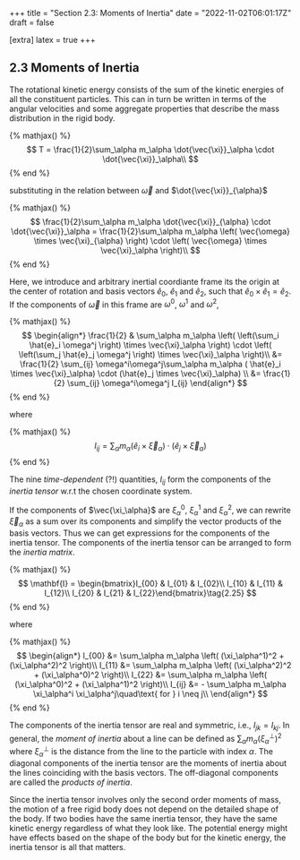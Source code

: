 +++
title = "Section 2.3: Moments of Inertia"
date = "2022-11-02T06:01:17Z"
draft = false

[extra]
latex = true
+++






## 2.3 Moments of Inertia



The rotational kinetic energy consists of the sum of the kinetic energies of all the constituent particles. This can in turn be written in terms of the angular velocities and some aggregate properties that describe the mass distribution in the rigid body.


{% mathjax() %}
$$
T = \frac{1}{2}\sum_\alpha m_\alpha \dot{\vec{\xi}}_\alpha \cdot \dot{\vec{\xi}}_\alpha\\
$$
{% end %}




substituting in the relation between $\vec{\omega}$ and $\dot{\vec{\xi}}_{\alpha}$


{% mathjax() %}
$$
\frac{1}{2}\sum_\alpha m_\alpha \dot{\vec{\xi}}_{\alpha} \cdot \dot{\vec{\xi}}_\alpha = 
\frac{1}{2}\sum_\alpha m_\alpha \left( \vec{\omega} \times \vec{\xi}_{\alpha} \right) \cdot \left(  \vec{\omega} \times \vec{\xi}_\alpha \right)\\
$$
{% end %}




Here, we introduce and arbitrary inertial coordiante frame its the origin at the center of rotation and basis vectors $\hat{e}_0$, $\hat{e}_1$ and $\hat{e}_2$, such that $\hat{e}_0 \times \hat{e}_1 = \hat{e}_2$. If the components of $\vec{\omega}$ in this frame are $\omega^0$, $\omega^1$ and $\omega^2$,


{% mathjax() %}
$$
\begin{align*}
\frac{1}{2} & \sum_\alpha m_\alpha \left( \left(\sum_i \hat{e}_i \omega^j \right) \times \vec{\xi}_\alpha \right) \cdot \left(  \left(\sum_j \hat{e}_j \omega^j \right) \times \vec{\xi}_\alpha \right)\\
 &= \frac{1}{2} \sum_{ij} \omega^i\omega^j\sum_\alpha m_\alpha ( \hat{e}_i \times \vec{\xi}_\alpha) \cdot (\hat{e}_j \times \vec{\xi}_\alpha) \\
 &= \frac{1}{2} \sum_{ij} \omega^i\omega^j I_{ij}
\end{align*}
$$
{% end %}




where


{% mathjax() %}
$$
I_{ij} = \sum_\alpha m_\alpha ( \hat{e}_i \times \vec{\xi}_\alpha) \cdot (\hat{e}_j \times \vec{\xi}_\alpha)\tag{2.24}
$$
{% end %}




The nine *time-dependent* (?!) quantities, $I_{ij}$ form the components of the *inertia tensor* w.r.t the chosen coordinate system. 


If the components of $\vec{\xi_\alpha}$ are $\xi_{\alpha}^0$, $\xi_{\alpha}^1$ and $\xi_{\alpha}^2$, we can rewrite  $\vec{\xi}_\alpha$ as a sum over its components and simplify the vector products of the basis vectors. Thus we can get expressions for the components of the inertia tensor. The components of the inertia tensor can be arranged to form the *inertia matrix*.


{% mathjax() %}
$$
\mathbf{I} = \begin{bmatrix}I_{00} & I_{01} & I_{02}\\
I_{10} & I_{11} & I_{12}\\
I_{20} & I_{21} & I_{22}\end{bmatrix}\tag{2.25}
$$
{% end %}




where 


{% mathjax() %}
$$
\begin{align*}
I_{00} &= \sum_\alpha m_\alpha \left( (\xi_\alpha^1)^2 + (\xi_\alpha^2)^2 \right)\\
I_{11} &= \sum_\alpha m_\alpha \left( (\xi_\alpha^2)^2 + (\xi_\alpha^0)^2 \right)\\
I_{22} &= \sum_\alpha m_\alpha \left( (\xi_\alpha^0)^2 + (\xi_\alpha^1)^2 \right)\\
I_{ij} &= - \sum_\alpha m_\alpha \xi_\alpha^i \xi_\alpha^j\quad\text{ for } i \neq j\\
\end{align*}
$$
{% end %}




The components of the inertia tensor are real and symmetric, i.e., $I_{jk} = I_{kj}$. In general, the *moment of inertia* about a line can be defined as $\sum_\alpha m_\alpha (\xi_\alpha^\perp)^2$ where $\xi_\alpha^\perp$ is the distance from the line to the particle with index $\alpha$. The diagonal components of the inertia tensor are the moments of inertia about the lines coinciding with the basis vectors. The off-diagonal components are called the *products of inertia*.


Since the inertia tensor involves only the second order moments of mass, the motion of a free rigid body does not depend on the detailed shape of the body. If two bodies have the same inertia tensor, they have the same kinetic energy regardless of what they look like. The potential energy might have effects based on the shape of the body but for the kinetic energy, the inertia tensor is all that matters.
